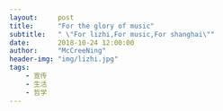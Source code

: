 ```yaml
---
layout:     post
title:      "For the glory of music"
subtitle:   " \"For lizhi,For music,For shanghai\""
date:       2018-10-24 12:00:00
author:     "McCreeNing"
header-img: "img/lizhi.jpg"
tags:
    - 宣传
    - 生活
    - 哲学
---
```

